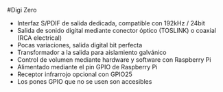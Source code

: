 <!--
---
name: Digi Zero
class: board
type: audio
formfactor: pHAT
manufacturer: JustBoom
description: The JustBoom Digi Zero is a high resolution digital audio output add on board for the Raspberry Pi.
url: https://www.justboom.co/product/justboom-digi-zero-phat/
buy: https://www.justboom.co/product/justboom-digi-zero-phat/
image: 'justboom-digi-zero.png'
pincount: 40
eeprom: no
power:
  '1':
  '2':
ground:
  '6':
  '9':
  '14':
  '20':
  '25':
  '30':
  '34':
  '39':
pin:
  '3':
    mode: i2c
  '5':
    mode: i2c
  '12':
    name: BCKL (Bit Clock)
    mode: i2s
  '22':
    name: IR Receiver
  '23':
    name: Rotary Encoder
  '24':
    name: Rotary Encoder
  '35':
    name: LRCK (Left/Right Clock)
    mode: i2s
  '40':
    name: DOUT
    mode: i2s
-->
#Digi Zero

* Interfaz S/PDIF de salida dedicada, compatible con 192kHz / 24bit
* Salida de sonido digital mediante conector óptico (TOSLINK) o coaxial (RCA electrical)
* Pocas variaciones, salida digital bit perfecta
* Transformador a la salida para aislamiento galvánico
* Control de volumen mediante hardware y software con Raspberry Pi
* Alimentado mediante el pin GPIO de Raspberry Pi
* Receptor infrarrojo opcional con GPIO25
* Los pones GPIO que no se usen son accesibles
